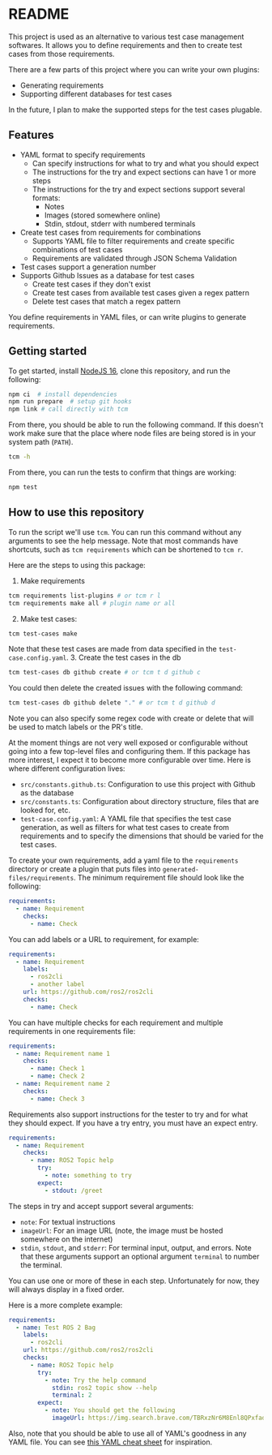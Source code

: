 # README

This project is used as an alternative to various test case management softwares.
It allows you to define requirements and then to create test cases from those requirements.

There are a few parts of this project where you can write your own plugins:

- Generating requirements
- Supporting different databases for test cases

In the future, I plan to make the supported steps for the test cases plugable.

## Features

- YAML format to specify requirements
  - Can specify instructions for what to try and what you should expect
  - The instructions for the try and expect sections can have 1 or more steps
  - The instructions for the try and expect sections support several formats:
    - Notes
    - Images (stored somewhere online)
    - Stdin, stdout, stderr with numbered terminals
- Create test cases from requirements for combinations
  - Supports YAML file to filter requirements and create specific combinations of test cases
  - Requirements are validated through JSON Schema Validation
- Test cases support a generation number
- Supports Github Issues as a database for test cases
  - Create test cases if they don't exist
  - Create test cases from available test cases given a regex pattern
  - Delete test cases that match a regex pattern

You define requirements in YAML files, or can write plugins to generate requirements.

## Getting started

To get started, install [NodeJS 16](https://nodejs.org/en/), clone this repository, and run the following:

```bash
npm ci  # install dependencies
npm run prepare  # setup git hooks
npm link # call directly with tcm
```

From there, you should be able to run the following command. If this doesn't work make sure that the place where node files are being stored is in your system path (`PATH`).

```bash
tcm -h
```

From there, you can run the tests to confirm that things are working:

```bash
npm test
```

## How to use this repository

To run the script we'll use `tcm`. You can run this command without any arguments to see the help message. Note that most commands have shortcuts, such as `tcm requirements` which can be shortened to `tcm r`.

Here are the steps to using this package:

1. Make requirements

```bash
tcm requirements list-plugins # or tcm r l
tcm requirements make all # plugin name or all
```

2. Make test cases:

```bash
tcm test-cases make
```

Note that these test cases are made from data specified in the `test-case.config.yaml`. 3. Create the test cases in the db

```bash
tcm test-cases db github create # or tcm t d github c
```

You could then delete the created issues with the following command:

```bash
tcm test-cases db github delete "." # or tcm t d github d
```

Note you can also specify some regex code with create or delete that will be used to match labels or the PR's title.

At the moment things are not very well exposed or configurable without going into a few top-level files and configuring them. If this package has more interest, I expect it to become more configurable over time.
Here is where different configuration lives:

- `src/constants.github.ts`: Configuration to use this project with Github as the database
- `src/constants.ts`: Configuration about directory structure, files that are looked for, etc.
- `test-case.config.yaml`: A YAML file that specifies the test case generation, as well as filters for what test cases to create from requirements and to specify the dimensions that should be varied for the test cases.

To create your own requirements, add a yaml file to the `requirements` directory or create a plugin that puts files into `generated-files/requirements`. The minimum requirement file should look like the following:

```yaml
requirements:
  - name: Requirement
    checks:
      - name: Check
```

You can add labels or a URL to requirement, for example:

```yaml
requirements:
  - name: Requirement
    labels:
      - ros2cli
      - another label
    url: https://github.com/ros2/ros2cli
    checks:
      - name: Check
```

You can have multiple checks for each requirement and multiple requirements in one requirements file:

```yaml
requirements:
  - name: Requirement name 1
    checks:
      - name: Check 1
      - name: Check 2
  - name: Requirement name 2
    checks:
      - name: Check 3
```

Requirements also support instructions for the tester to try and for what they should expect. If you have a try entry, you must have an expect entry.

```yaml
requirements:
  - name: Requirement
    checks:
      - name: ROS2 Topic help
        try:
          - note: something to try
        expect:
          - stdout: /greet
```

The steps in try and accept support several arguments:

- `note`: For textual instructions
- `imageUrl`: For an image URL (note, the image must be hosted somewhere on the internet)
- `stdin`, `stdout`, and `stderr`: For terminal input, output, and errors. Note that these arguments support an optional argument `terminal` to number the terminal.

You can use one or more of these in each step. Unfortunately for now, they will always display in a fixed order.

Here is a more complete example:

```yaml
requirements:
  - name: Test ROS 2 Bag
    labels:
      - ros2cli
    url: https://github.com/ros2/ros2cli
    checks:
      - name: ROS2 Topic help
        try:
          - note: Try the help command
            stdin: ros2 topic show --help
            terminal: 2
        expect:
          - note: You should get the following
            imageUrl: https://img.search.brave.com/TBRxzNr6M8Enl8QPxfadgwmwEdKnYY1yUuyCsg50AYI/rs:fit:200:200:1/g:ce/aHR0cHM6Ly9hd3Mx/LmRpc2NvdXJzZS1j/ZG4uY29tL2dpdGh1/Yi9vcmlnaW5hbC8y/WC9kL2Q0MTY3NmM5/YmY5ZmJhYThlZGJl/NzZlZjM0NzQ0ZjM4/MDg5ZDA0NzQuc3Zn.svg
```

Also, note that you should be able to use all of YAML's goodness in any YAML file. You can see [this YAML cheat sheet](https://quickref.me/yaml) for inspiration.
